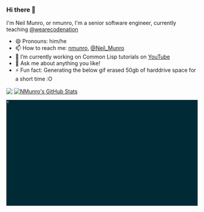 ### Hi there 👋

I'm Neil Munro, or nmunro, I'm a senior software engineer, currently teaching [@wearecodenation](https://github.com/wearecodenation)

- 😄 Pronouns: him/he
- 📫 How to reach me: [nmunro](github.com/nmunro), [@Neil_Munro](twitter.com/Neil_Munro)
- 🔭 I’m currently working on Common Lisp tutorials on [YouTube](https://www.youtube.com/watch?v=xyXDE5gP2QI&list=PLCpux10P7KDKPb4eI5b_qSnQaY1ePGKGK)
- 💬 Ask me about anything you like!
- ⚡ Fun fact: Generating the below gif erased 50gb of harddrive space for a short time :O

[<img align="center" src="https://github-readme-stats.vercel.app/api/top-langs/?username=nmunro&hide=css,html&title_color=ffffff&text_color=c9cacc&icon_color=2bbc8a&bg_color=1d1f21" />](https://github.com/nmunro/nmunro)
[<img align="center" src="https://github-readme-stats.vercel.app/api?username=nmunro&show_icons=true&line_height=27&count_private=true&title_color=ffffff&text_color=c9cacc&icon_color=2bbc8a&bg_color=1d1f21" alt="NMunro's GitHub Stats" />](https://github.com/nmunro/nmunro)

![Editing Lisp!](https://github.com/nmunro/nmunro/blob/master/data/lisp.gif)
